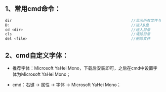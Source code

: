 ## 1、常用cmd命令：

```c
dir                                                      //显示所有文件与目录
D:                                                       //进入D盘
cd <dir>                                                 //进入目录
cls                                                      //清除目录
del <file>                                               //删除文件
```

## 2、cmd自定义字体：

- 推荐字体：Microsoft YaHei Mono，下载后安装即可，之后在cmd中设置字体为Microsoft YaHei Mono；

- cmd：右键 -> 属性 -> 字体 -> Microsoft YaHei Mono；